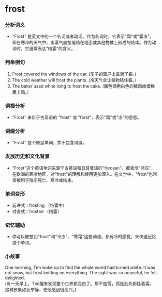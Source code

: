 # frost

### 分析词义

  

*   "Frost" 是英文中的一个名词或者动词。作为名词时，它表示"霜"或"霜冻"，即在寒冷的天气中，水蒸气直接凝结在地面或其他物体上形成的结冰。作为动词时，它通常表达“结霜”的含义。

  

### 列举例句

  

1.  Frost covered the windows of the car. (车子的窗户上盖满了霜。)
2.  The cold weather will frost the plants. (冷天气会让植物结住霜。)
3.  The baker used white icing to frost the cake. (面包师用白色的糖霜给蛋糕裹上霜。)

  

### 词根分析

  

*   "Frost" 来自于古英语的 "frost" 或 "forst"，表示"霜"或"冻"的意思。

  

### 词缀分析

  

*   "Frost" 是个原型单词，并不包含词缀。

  

### 发展历史和文化背景

  

*   "Frost"这个英语单词来源于古英语和日耳曼语的"freosan"，都表示"冷冻"，在欧洲的寒冷地区，对"frost"的理解和使用更加深入。在文学中，"frost"也常常被用于暗示死亡、寒冷或结束。

  

### 单词变形

  

*   前进式：frosting （结霜中）
*   过去式：frosted （结霜）

  

### 记忆辅助

  

*   你可以联想到"frost"和"冷冻"、"寒霜"这些词语，都有冷的感觉，来快速记忆这个单词。

  

### 小故事

  

One morning, Tim woke up to find the whole world had turned white. It was not snow, but frost knitting on everything. The sight was so peaceful, he felt delighted.  
(有一天早上，Tim醒来发现整个世界都变白了。那不是雪，而是到处都挂着霜。这种景象如此宁静，使他感到很高兴。)

